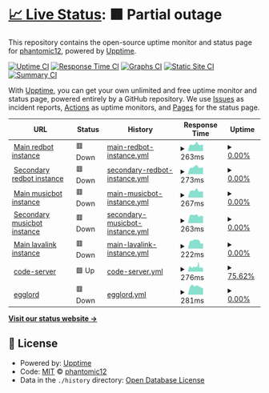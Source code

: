 # [📈 Live Status](https://phantomic12.github.io/uptime-monitor): <!--live status--> **🟧 Partial outage**

This repository contains the open-source uptime monitor and status page for [phantomic12](https://phantomic12.github.io/uptime-monitor), powered by [Upptime](https://github.com/upptime/upptime).

[![Uptime CI](https://github.com/phantomic12/uptime-monitor/workflows/Uptime%20CI/badge.svg)](https://github.com/phantomic12/uptime-monitor/actions?query=workflow%3A%22Uptime+CI%22)
[![Response Time CI](https://github.com/phantomic12/uptime-monitor/workflows/Response%20Time%20CI/badge.svg)](https://github.com/phantomic12/uptime-monitor/actions?query=workflow%3A%22Response+Time+CI%22)
[![Graphs CI](https://github.com/phantomic12/uptime-monitor/workflows/Graphs%20CI/badge.svg)](https://github.com/phantomic12/uptime-monitor/actions?query=workflow%3A%22Graphs+CI%22)
[![Static Site CI](https://github.com/phantomic12/uptime-monitor/workflows/Static%20Site%20CI/badge.svg)](https://github.com/phantomic12/uptime-monitor/actions?query=workflow%3A%22Static+Site+CI%22)
[![Summary CI](https://github.com/phantomic12/uptime-monitor/workflows/Summary%20CI/badge.svg)](https://github.com/phantomic12/uptime-monitor/actions?query=workflow%3A%22Summary+CI%22)

With [Upptime](https://upptime.js.org), you can get your own unlimited and free uptime monitor and status page, powered entirely by a GitHub repository. We use [Issues](https://github.com/phantomic12/uptime-monitor/issues) as incident reports, [Actions](https://github.com/phantomic12/uptime-monitor/actions) as uptime monitors, and [Pages](https://phantomic12.github.io/uptime-monitor) for the status page.

<!--start: status pages-->
<!-- This summary is generated by Upptime (https://github.com/upptime/upptime) -->
<!-- Do not edit this manually, your changes will be overwritten -->
<!-- prettier-ignore -->
| URL | Status | History | Response Time | Uptime |
| --- | ------ | ------- | ------------- | ------ |
| <img alt="" src="https://icons.duckduckgo.com/ip3/redbot-gnome-phantomic12.cloud.okteto.net.ico" height="13"> [Main redbot instance](https://redbot-gnome-phantomic12.cloud.okteto.net/) | 🟥 Down | [main-redbot-instance.yml](https://github.com/phantomic12/uptime-monitor/commits/HEAD/history/main-redbot-instance.yml) | <details><summary><img alt="Response time graph" src="./graphs/main-redbot-instance/response-time-week.png" height="20"> 263ms</summary><br><a href="https://phantomic12.github.io/uptime-monitor/history/main-redbot-instance"><img alt="Response time 503" src="https://img.shields.io/endpoint?url=https%3A%2F%2Fraw.githubusercontent.com%2Fphantomic12%2Fuptime-monitor%2FHEAD%2Fapi%2Fmain-redbot-instance%2Fresponse-time.json"></a><br><a href="https://phantomic12.github.io/uptime-monitor/history/main-redbot-instance"><img alt="24-hour response time 256" src="https://img.shields.io/endpoint?url=https%3A%2F%2Fraw.githubusercontent.com%2Fphantomic12%2Fuptime-monitor%2FHEAD%2Fapi%2Fmain-redbot-instance%2Fresponse-time-day.json"></a><br><a href="https://phantomic12.github.io/uptime-monitor/history/main-redbot-instance"><img alt="7-day response time 263" src="https://img.shields.io/endpoint?url=https%3A%2F%2Fraw.githubusercontent.com%2Fphantomic12%2Fuptime-monitor%2FHEAD%2Fapi%2Fmain-redbot-instance%2Fresponse-time-week.json"></a><br><a href="https://phantomic12.github.io/uptime-monitor/history/main-redbot-instance"><img alt="30-day response time 283" src="https://img.shields.io/endpoint?url=https%3A%2F%2Fraw.githubusercontent.com%2Fphantomic12%2Fuptime-monitor%2FHEAD%2Fapi%2Fmain-redbot-instance%2Fresponse-time-month.json"></a><br><a href="https://phantomic12.github.io/uptime-monitor/history/main-redbot-instance"><img alt="1-year response time 503" src="https://img.shields.io/endpoint?url=https%3A%2F%2Fraw.githubusercontent.com%2Fphantomic12%2Fuptime-monitor%2FHEAD%2Fapi%2Fmain-redbot-instance%2Fresponse-time-year.json"></a></details> | <details><summary><a href="https://phantomic12.github.io/uptime-monitor/history/main-redbot-instance">0.00%</a></summary><a href="https://phantomic12.github.io/uptime-monitor/history/main-redbot-instance"><img alt="All-time uptime 0.84%" src="https://img.shields.io/endpoint?url=https%3A%2F%2Fraw.githubusercontent.com%2Fphantomic12%2Fuptime-monitor%2FHEAD%2Fapi%2Fmain-redbot-instance%2Fuptime.json"></a><br><a href="https://phantomic12.github.io/uptime-monitor/history/main-redbot-instance"><img alt="24-hour uptime 0.00%" src="https://img.shields.io/endpoint?url=https%3A%2F%2Fraw.githubusercontent.com%2Fphantomic12%2Fuptime-monitor%2FHEAD%2Fapi%2Fmain-redbot-instance%2Fuptime-day.json"></a><br><a href="https://phantomic12.github.io/uptime-monitor/history/main-redbot-instance"><img alt="7-day uptime 0.00%" src="https://img.shields.io/endpoint?url=https%3A%2F%2Fraw.githubusercontent.com%2Fphantomic12%2Fuptime-monitor%2FHEAD%2Fapi%2Fmain-redbot-instance%2Fuptime-week.json"></a><br><a href="https://phantomic12.github.io/uptime-monitor/history/main-redbot-instance"><img alt="30-day uptime 0.00%" src="https://img.shields.io/endpoint?url=https%3A%2F%2Fraw.githubusercontent.com%2Fphantomic12%2Fuptime-monitor%2FHEAD%2Fapi%2Fmain-redbot-instance%2Fuptime-month.json"></a><br><a href="https://phantomic12.github.io/uptime-monitor/history/main-redbot-instance"><img alt="1-year uptime 0.84%" src="https://img.shields.io/endpoint?url=https%3A%2F%2Fraw.githubusercontent.com%2Fphantomic12%2Fuptime-monitor%2FHEAD%2Fapi%2Fmain-redbot-instance%2Fuptime-year.json"></a></details>
| <img alt="" src="https://icons.duckduckgo.com/ip3/redbot-nick-phantomic12.cloud.okteto.net.ico" height="13"> [Secondary redbot instance](https://redbot-nick-phantomic12.cloud.okteto.net/) | 🟥 Down | [secondary-redbot-instance.yml](https://github.com/phantomic12/uptime-monitor/commits/HEAD/history/secondary-redbot-instance.yml) | <details><summary><img alt="Response time graph" src="./graphs/secondary-redbot-instance/response-time-week.png" height="20"> 273ms</summary><br><a href="https://phantomic12.github.io/uptime-monitor/history/secondary-redbot-instance"><img alt="Response time 269" src="https://img.shields.io/endpoint?url=https%3A%2F%2Fraw.githubusercontent.com%2Fphantomic12%2Fuptime-monitor%2FHEAD%2Fapi%2Fsecondary-redbot-instance%2Fresponse-time.json"></a><br><a href="https://phantomic12.github.io/uptime-monitor/history/secondary-redbot-instance"><img alt="24-hour response time 264" src="https://img.shields.io/endpoint?url=https%3A%2F%2Fraw.githubusercontent.com%2Fphantomic12%2Fuptime-monitor%2FHEAD%2Fapi%2Fsecondary-redbot-instance%2Fresponse-time-day.json"></a><br><a href="https://phantomic12.github.io/uptime-monitor/history/secondary-redbot-instance"><img alt="7-day response time 273" src="https://img.shields.io/endpoint?url=https%3A%2F%2Fraw.githubusercontent.com%2Fphantomic12%2Fuptime-monitor%2FHEAD%2Fapi%2Fsecondary-redbot-instance%2Fresponse-time-week.json"></a><br><a href="https://phantomic12.github.io/uptime-monitor/history/secondary-redbot-instance"><img alt="30-day response time 289" src="https://img.shields.io/endpoint?url=https%3A%2F%2Fraw.githubusercontent.com%2Fphantomic12%2Fuptime-monitor%2FHEAD%2Fapi%2Fsecondary-redbot-instance%2Fresponse-time-month.json"></a><br><a href="https://phantomic12.github.io/uptime-monitor/history/secondary-redbot-instance"><img alt="1-year response time 269" src="https://img.shields.io/endpoint?url=https%3A%2F%2Fraw.githubusercontent.com%2Fphantomic12%2Fuptime-monitor%2FHEAD%2Fapi%2Fsecondary-redbot-instance%2Fresponse-time-year.json"></a></details> | <details><summary><a href="https://phantomic12.github.io/uptime-monitor/history/secondary-redbot-instance">0.00%</a></summary><a href="https://phantomic12.github.io/uptime-monitor/history/secondary-redbot-instance"><img alt="All-time uptime 0.00%" src="https://img.shields.io/endpoint?url=https%3A%2F%2Fraw.githubusercontent.com%2Fphantomic12%2Fuptime-monitor%2FHEAD%2Fapi%2Fsecondary-redbot-instance%2Fuptime.json"></a><br><a href="https://phantomic12.github.io/uptime-monitor/history/secondary-redbot-instance"><img alt="24-hour uptime 0.00%" src="https://img.shields.io/endpoint?url=https%3A%2F%2Fraw.githubusercontent.com%2Fphantomic12%2Fuptime-monitor%2FHEAD%2Fapi%2Fsecondary-redbot-instance%2Fuptime-day.json"></a><br><a href="https://phantomic12.github.io/uptime-monitor/history/secondary-redbot-instance"><img alt="7-day uptime 0.00%" src="https://img.shields.io/endpoint?url=https%3A%2F%2Fraw.githubusercontent.com%2Fphantomic12%2Fuptime-monitor%2FHEAD%2Fapi%2Fsecondary-redbot-instance%2Fuptime-week.json"></a><br><a href="https://phantomic12.github.io/uptime-monitor/history/secondary-redbot-instance"><img alt="30-day uptime 0.00%" src="https://img.shields.io/endpoint?url=https%3A%2F%2Fraw.githubusercontent.com%2Fphantomic12%2Fuptime-monitor%2FHEAD%2Fapi%2Fsecondary-redbot-instance%2Fuptime-month.json"></a><br><a href="https://phantomic12.github.io/uptime-monitor/history/secondary-redbot-instance"><img alt="1-year uptime 0.00%" src="https://img.shields.io/endpoint?url=https%3A%2F%2Fraw.githubusercontent.com%2Fphantomic12%2Fuptime-monitor%2FHEAD%2Fapi%2Fsecondary-redbot-instance%2Fuptime-year.json"></a></details>
| <img alt="" src="https://icons.duckduckgo.com/ip3/discord-musicbot-gnome-phantomic12.cloud.okteto.net.ico" height="13"> [Main musicbot instance](https://discord-musicbot-gnome-phantomic12.cloud.okteto.net/) | 🟥 Down | [main-musicbot-instance.yml](https://github.com/phantomic12/uptime-monitor/commits/HEAD/history/main-musicbot-instance.yml) | <details><summary><img alt="Response time graph" src="./graphs/main-musicbot-instance/response-time-week.png" height="20"> 267ms</summary><br><a href="https://phantomic12.github.io/uptime-monitor/history/main-musicbot-instance"><img alt="Response time 400" src="https://img.shields.io/endpoint?url=https%3A%2F%2Fraw.githubusercontent.com%2Fphantomic12%2Fuptime-monitor%2FHEAD%2Fapi%2Fmain-musicbot-instance%2Fresponse-time.json"></a><br><a href="https://phantomic12.github.io/uptime-monitor/history/main-musicbot-instance"><img alt="24-hour response time 230" src="https://img.shields.io/endpoint?url=https%3A%2F%2Fraw.githubusercontent.com%2Fphantomic12%2Fuptime-monitor%2FHEAD%2Fapi%2Fmain-musicbot-instance%2Fresponse-time-day.json"></a><br><a href="https://phantomic12.github.io/uptime-monitor/history/main-musicbot-instance"><img alt="7-day response time 267" src="https://img.shields.io/endpoint?url=https%3A%2F%2Fraw.githubusercontent.com%2Fphantomic12%2Fuptime-monitor%2FHEAD%2Fapi%2Fmain-musicbot-instance%2Fresponse-time-week.json"></a><br><a href="https://phantomic12.github.io/uptime-monitor/history/main-musicbot-instance"><img alt="30-day response time 274" src="https://img.shields.io/endpoint?url=https%3A%2F%2Fraw.githubusercontent.com%2Fphantomic12%2Fuptime-monitor%2FHEAD%2Fapi%2Fmain-musicbot-instance%2Fresponse-time-month.json"></a><br><a href="https://phantomic12.github.io/uptime-monitor/history/main-musicbot-instance"><img alt="1-year response time 400" src="https://img.shields.io/endpoint?url=https%3A%2F%2Fraw.githubusercontent.com%2Fphantomic12%2Fuptime-monitor%2FHEAD%2Fapi%2Fmain-musicbot-instance%2Fresponse-time-year.json"></a></details> | <details><summary><a href="https://phantomic12.github.io/uptime-monitor/history/main-musicbot-instance">0.00%</a></summary><a href="https://phantomic12.github.io/uptime-monitor/history/main-musicbot-instance"><img alt="All-time uptime 29.95%" src="https://img.shields.io/endpoint?url=https%3A%2F%2Fraw.githubusercontent.com%2Fphantomic12%2Fuptime-monitor%2FHEAD%2Fapi%2Fmain-musicbot-instance%2Fuptime.json"></a><br><a href="https://phantomic12.github.io/uptime-monitor/history/main-musicbot-instance"><img alt="24-hour uptime 0.00%" src="https://img.shields.io/endpoint?url=https%3A%2F%2Fraw.githubusercontent.com%2Fphantomic12%2Fuptime-monitor%2FHEAD%2Fapi%2Fmain-musicbot-instance%2Fuptime-day.json"></a><br><a href="https://phantomic12.github.io/uptime-monitor/history/main-musicbot-instance"><img alt="7-day uptime 0.00%" src="https://img.shields.io/endpoint?url=https%3A%2F%2Fraw.githubusercontent.com%2Fphantomic12%2Fuptime-monitor%2FHEAD%2Fapi%2Fmain-musicbot-instance%2Fuptime-week.json"></a><br><a href="https://phantomic12.github.io/uptime-monitor/history/main-musicbot-instance"><img alt="30-day uptime 0.00%" src="https://img.shields.io/endpoint?url=https%3A%2F%2Fraw.githubusercontent.com%2Fphantomic12%2Fuptime-monitor%2FHEAD%2Fapi%2Fmain-musicbot-instance%2Fuptime-month.json"></a><br><a href="https://phantomic12.github.io/uptime-monitor/history/main-musicbot-instance"><img alt="1-year uptime 29.95%" src="https://img.shields.io/endpoint?url=https%3A%2F%2Fraw.githubusercontent.com%2Fphantomic12%2Fuptime-monitor%2FHEAD%2Fapi%2Fmain-musicbot-instance%2Fuptime-year.json"></a></details>
| <img alt="" src="https://icons.duckduckgo.com/ip3/discord-musicbot-on-phantomic12.cloud.okteto.net.ico" height="13"> [Secondary musicbot instance](https://discord-musicbot-on-phantomic12.cloud.okteto.net/) | 🟥 Down | [secondary-musicbot-instance.yml](https://github.com/phantomic12/uptime-monitor/commits/HEAD/history/secondary-musicbot-instance.yml) | <details><summary><img alt="Response time graph" src="./graphs/secondary-musicbot-instance/response-time-week.png" height="20"> 263ms</summary><br><a href="https://phantomic12.github.io/uptime-monitor/history/secondary-musicbot-instance"><img alt="Response time 402" src="https://img.shields.io/endpoint?url=https%3A%2F%2Fraw.githubusercontent.com%2Fphantomic12%2Fuptime-monitor%2FHEAD%2Fapi%2Fsecondary-musicbot-instance%2Fresponse-time.json"></a><br><a href="https://phantomic12.github.io/uptime-monitor/history/secondary-musicbot-instance"><img alt="24-hour response time 235" src="https://img.shields.io/endpoint?url=https%3A%2F%2Fraw.githubusercontent.com%2Fphantomic12%2Fuptime-monitor%2FHEAD%2Fapi%2Fsecondary-musicbot-instance%2Fresponse-time-day.json"></a><br><a href="https://phantomic12.github.io/uptime-monitor/history/secondary-musicbot-instance"><img alt="7-day response time 263" src="https://img.shields.io/endpoint?url=https%3A%2F%2Fraw.githubusercontent.com%2Fphantomic12%2Fuptime-monitor%2FHEAD%2Fapi%2Fsecondary-musicbot-instance%2Fresponse-time-week.json"></a><br><a href="https://phantomic12.github.io/uptime-monitor/history/secondary-musicbot-instance"><img alt="30-day response time 276" src="https://img.shields.io/endpoint?url=https%3A%2F%2Fraw.githubusercontent.com%2Fphantomic12%2Fuptime-monitor%2FHEAD%2Fapi%2Fsecondary-musicbot-instance%2Fresponse-time-month.json"></a><br><a href="https://phantomic12.github.io/uptime-monitor/history/secondary-musicbot-instance"><img alt="1-year response time 402" src="https://img.shields.io/endpoint?url=https%3A%2F%2Fraw.githubusercontent.com%2Fphantomic12%2Fuptime-monitor%2FHEAD%2Fapi%2Fsecondary-musicbot-instance%2Fresponse-time-year.json"></a></details> | <details><summary><a href="https://phantomic12.github.io/uptime-monitor/history/secondary-musicbot-instance">0.00%</a></summary><a href="https://phantomic12.github.io/uptime-monitor/history/secondary-musicbot-instance"><img alt="All-time uptime 29.94%" src="https://img.shields.io/endpoint?url=https%3A%2F%2Fraw.githubusercontent.com%2Fphantomic12%2Fuptime-monitor%2FHEAD%2Fapi%2Fsecondary-musicbot-instance%2Fuptime.json"></a><br><a href="https://phantomic12.github.io/uptime-monitor/history/secondary-musicbot-instance"><img alt="24-hour uptime 0.00%" src="https://img.shields.io/endpoint?url=https%3A%2F%2Fraw.githubusercontent.com%2Fphantomic12%2Fuptime-monitor%2FHEAD%2Fapi%2Fsecondary-musicbot-instance%2Fuptime-day.json"></a><br><a href="https://phantomic12.github.io/uptime-monitor/history/secondary-musicbot-instance"><img alt="7-day uptime 0.00%" src="https://img.shields.io/endpoint?url=https%3A%2F%2Fraw.githubusercontent.com%2Fphantomic12%2Fuptime-monitor%2FHEAD%2Fapi%2Fsecondary-musicbot-instance%2Fuptime-week.json"></a><br><a href="https://phantomic12.github.io/uptime-monitor/history/secondary-musicbot-instance"><img alt="30-day uptime 0.00%" src="https://img.shields.io/endpoint?url=https%3A%2F%2Fraw.githubusercontent.com%2Fphantomic12%2Fuptime-monitor%2FHEAD%2Fapi%2Fsecondary-musicbot-instance%2Fuptime-month.json"></a><br><a href="https://phantomic12.github.io/uptime-monitor/history/secondary-musicbot-instance"><img alt="1-year uptime 29.94%" src="https://img.shields.io/endpoint?url=https%3A%2F%2Fraw.githubusercontent.com%2Fphantomic12%2Fuptime-monitor%2FHEAD%2Fapi%2Fsecondary-musicbot-instance%2Fuptime-year.json"></a></details>
| <img alt="" src="https://icons.duckduckgo.com/ip3/lavalink-phantomic12.cloud.okteto.net.ico" height="13"> [Main lavalink instance](https://lavalink-phantomic12.cloud.okteto.net/) | 🟥 Down | [main-lavalink-instance.yml](https://github.com/phantomic12/uptime-monitor/commits/HEAD/history/main-lavalink-instance.yml) | <details><summary><img alt="Response time graph" src="./graphs/main-lavalink-instance/response-time-week.png" height="20"> 222ms</summary><br><a href="https://phantomic12.github.io/uptime-monitor/history/main-lavalink-instance"><img alt="Response time 238" src="https://img.shields.io/endpoint?url=https%3A%2F%2Fraw.githubusercontent.com%2Fphantomic12%2Fuptime-monitor%2FHEAD%2Fapi%2Fmain-lavalink-instance%2Fresponse-time.json"></a><br><a href="https://phantomic12.github.io/uptime-monitor/history/main-lavalink-instance"><img alt="24-hour response time 162" src="https://img.shields.io/endpoint?url=https%3A%2F%2Fraw.githubusercontent.com%2Fphantomic12%2Fuptime-monitor%2FHEAD%2Fapi%2Fmain-lavalink-instance%2Fresponse-time-day.json"></a><br><a href="https://phantomic12.github.io/uptime-monitor/history/main-lavalink-instance"><img alt="7-day response time 222" src="https://img.shields.io/endpoint?url=https%3A%2F%2Fraw.githubusercontent.com%2Fphantomic12%2Fuptime-monitor%2FHEAD%2Fapi%2Fmain-lavalink-instance%2Fresponse-time-week.json"></a><br><a href="https://phantomic12.github.io/uptime-monitor/history/main-lavalink-instance"><img alt="30-day response time 258" src="https://img.shields.io/endpoint?url=https%3A%2F%2Fraw.githubusercontent.com%2Fphantomic12%2Fuptime-monitor%2FHEAD%2Fapi%2Fmain-lavalink-instance%2Fresponse-time-month.json"></a><br><a href="https://phantomic12.github.io/uptime-monitor/history/main-lavalink-instance"><img alt="1-year response time 238" src="https://img.shields.io/endpoint?url=https%3A%2F%2Fraw.githubusercontent.com%2Fphantomic12%2Fuptime-monitor%2FHEAD%2Fapi%2Fmain-lavalink-instance%2Fresponse-time-year.json"></a></details> | <details><summary><a href="https://phantomic12.github.io/uptime-monitor/history/main-lavalink-instance">0.00%</a></summary><a href="https://phantomic12.github.io/uptime-monitor/history/main-lavalink-instance"><img alt="All-time uptime 0.00%" src="https://img.shields.io/endpoint?url=https%3A%2F%2Fraw.githubusercontent.com%2Fphantomic12%2Fuptime-monitor%2FHEAD%2Fapi%2Fmain-lavalink-instance%2Fuptime.json"></a><br><a href="https://phantomic12.github.io/uptime-monitor/history/main-lavalink-instance"><img alt="24-hour uptime 0.00%" src="https://img.shields.io/endpoint?url=https%3A%2F%2Fraw.githubusercontent.com%2Fphantomic12%2Fuptime-monitor%2FHEAD%2Fapi%2Fmain-lavalink-instance%2Fuptime-day.json"></a><br><a href="https://phantomic12.github.io/uptime-monitor/history/main-lavalink-instance"><img alt="7-day uptime 0.00%" src="https://img.shields.io/endpoint?url=https%3A%2F%2Fraw.githubusercontent.com%2Fphantomic12%2Fuptime-monitor%2FHEAD%2Fapi%2Fmain-lavalink-instance%2Fuptime-week.json"></a><br><a href="https://phantomic12.github.io/uptime-monitor/history/main-lavalink-instance"><img alt="30-day uptime 0.00%" src="https://img.shields.io/endpoint?url=https%3A%2F%2Fraw.githubusercontent.com%2Fphantomic12%2Fuptime-monitor%2FHEAD%2Fapi%2Fmain-lavalink-instance%2Fuptime-month.json"></a><br><a href="https://phantomic12.github.io/uptime-monitor/history/main-lavalink-instance"><img alt="1-year uptime 0.00%" src="https://img.shields.io/endpoint?url=https%3A%2F%2Fraw.githubusercontent.com%2Fphantomic12%2Fuptime-monitor%2FHEAD%2Fapi%2Fmain-lavalink-instance%2Fuptime-year.json"></a></details>
| <img alt="" src="https://icons.duckduckgo.com/ip3/code-server-phantomic12.cloud.okteto.net.ico" height="13"> [code-server](https://code-server-phantomic12.cloud.okteto.net/) | 🟩 Up | [code-server.yml](https://github.com/phantomic12/uptime-monitor/commits/HEAD/history/code-server.yml) | <details><summary><img alt="Response time graph" src="./graphs/code-server/response-time-week.png" height="20"> 276ms</summary><br><a href="https://phantomic12.github.io/uptime-monitor/history/code-server"><img alt="Response time 311" src="https://img.shields.io/endpoint?url=https%3A%2F%2Fraw.githubusercontent.com%2Fphantomic12%2Fuptime-monitor%2FHEAD%2Fapi%2Fcode-server%2Fresponse-time.json"></a><br><a href="https://phantomic12.github.io/uptime-monitor/history/code-server"><img alt="24-hour response time 251" src="https://img.shields.io/endpoint?url=https%3A%2F%2Fraw.githubusercontent.com%2Fphantomic12%2Fuptime-monitor%2FHEAD%2Fapi%2Fcode-server%2Fresponse-time-day.json"></a><br><a href="https://phantomic12.github.io/uptime-monitor/history/code-server"><img alt="7-day response time 276" src="https://img.shields.io/endpoint?url=https%3A%2F%2Fraw.githubusercontent.com%2Fphantomic12%2Fuptime-monitor%2FHEAD%2Fapi%2Fcode-server%2Fresponse-time-week.json"></a><br><a href="https://phantomic12.github.io/uptime-monitor/history/code-server"><img alt="30-day response time 282" src="https://img.shields.io/endpoint?url=https%3A%2F%2Fraw.githubusercontent.com%2Fphantomic12%2Fuptime-monitor%2FHEAD%2Fapi%2Fcode-server%2Fresponse-time-month.json"></a><br><a href="https://phantomic12.github.io/uptime-monitor/history/code-server"><img alt="1-year response time 311" src="https://img.shields.io/endpoint?url=https%3A%2F%2Fraw.githubusercontent.com%2Fphantomic12%2Fuptime-monitor%2FHEAD%2Fapi%2Fcode-server%2Fresponse-time-year.json"></a></details> | <details><summary><a href="https://phantomic12.github.io/uptime-monitor/history/code-server">75.62%</a></summary><a href="https://phantomic12.github.io/uptime-monitor/history/code-server"><img alt="All-time uptime 20.51%" src="https://img.shields.io/endpoint?url=https%3A%2F%2Fraw.githubusercontent.com%2Fphantomic12%2Fuptime-monitor%2FHEAD%2Fapi%2Fcode-server%2Fuptime.json"></a><br><a href="https://phantomic12.github.io/uptime-monitor/history/code-server"><img alt="24-hour uptime 99.27%" src="https://img.shields.io/endpoint?url=https%3A%2F%2Fraw.githubusercontent.com%2Fphantomic12%2Fuptime-monitor%2FHEAD%2Fapi%2Fcode-server%2Fuptime-day.json"></a><br><a href="https://phantomic12.github.io/uptime-monitor/history/code-server"><img alt="7-day uptime 75.62%" src="https://img.shields.io/endpoint?url=https%3A%2F%2Fraw.githubusercontent.com%2Fphantomic12%2Fuptime-monitor%2FHEAD%2Fapi%2Fcode-server%2Fuptime-week.json"></a><br><a href="https://phantomic12.github.io/uptime-monitor/history/code-server"><img alt="30-day uptime 15.49%" src="https://img.shields.io/endpoint?url=https%3A%2F%2Fraw.githubusercontent.com%2Fphantomic12%2Fuptime-monitor%2FHEAD%2Fapi%2Fcode-server%2Fuptime-month.json"></a><br><a href="https://phantomic12.github.io/uptime-monitor/history/code-server"><img alt="1-year uptime 20.51%" src="https://img.shields.io/endpoint?url=https%3A%2F%2Fraw.githubusercontent.com%2Fphantomic12%2Fuptime-monitor%2FHEAD%2Fapi%2Fcode-server%2Fuptime-year.json"></a></details>
| <img alt="" src="https://icons.duckduckgo.com/ip3/egglord-phantomic12.cloud.okteto.net.ico" height="13"> [egglord](https://egglord-phantomic12.cloud.okteto.net/) | 🟥 Down | [egglord.yml](https://github.com/phantomic12/uptime-monitor/commits/HEAD/history/egglord.yml) | <details><summary><img alt="Response time graph" src="./graphs/egglord/response-time-week.png" height="20"> 281ms</summary><br><a href="https://phantomic12.github.io/uptime-monitor/history/egglord"><img alt="Response time 256" src="https://img.shields.io/endpoint?url=https%3A%2F%2Fraw.githubusercontent.com%2Fphantomic12%2Fuptime-monitor%2FHEAD%2Fapi%2Fegglord%2Fresponse-time.json"></a><br><a href="https://phantomic12.github.io/uptime-monitor/history/egglord"><img alt="24-hour response time 220" src="https://img.shields.io/endpoint?url=https%3A%2F%2Fraw.githubusercontent.com%2Fphantomic12%2Fuptime-monitor%2FHEAD%2Fapi%2Fegglord%2Fresponse-time-day.json"></a><br><a href="https://phantomic12.github.io/uptime-monitor/history/egglord"><img alt="7-day response time 281" src="https://img.shields.io/endpoint?url=https%3A%2F%2Fraw.githubusercontent.com%2Fphantomic12%2Fuptime-monitor%2FHEAD%2Fapi%2Fegglord%2Fresponse-time-week.json"></a><br><a href="https://phantomic12.github.io/uptime-monitor/history/egglord"><img alt="30-day response time 277" src="https://img.shields.io/endpoint?url=https%3A%2F%2Fraw.githubusercontent.com%2Fphantomic12%2Fuptime-monitor%2FHEAD%2Fapi%2Fegglord%2Fresponse-time-month.json"></a><br><a href="https://phantomic12.github.io/uptime-monitor/history/egglord"><img alt="1-year response time 256" src="https://img.shields.io/endpoint?url=https%3A%2F%2Fraw.githubusercontent.com%2Fphantomic12%2Fuptime-monitor%2FHEAD%2Fapi%2Fegglord%2Fresponse-time-year.json"></a></details> | <details><summary><a href="https://phantomic12.github.io/uptime-monitor/history/egglord">0.00%</a></summary><a href="https://phantomic12.github.io/uptime-monitor/history/egglord"><img alt="All-time uptime 5.74%" src="https://img.shields.io/endpoint?url=https%3A%2F%2Fraw.githubusercontent.com%2Fphantomic12%2Fuptime-monitor%2FHEAD%2Fapi%2Fegglord%2Fuptime.json"></a><br><a href="https://phantomic12.github.io/uptime-monitor/history/egglord"><img alt="24-hour uptime 0.00%" src="https://img.shields.io/endpoint?url=https%3A%2F%2Fraw.githubusercontent.com%2Fphantomic12%2Fuptime-monitor%2FHEAD%2Fapi%2Fegglord%2Fuptime-day.json"></a><br><a href="https://phantomic12.github.io/uptime-monitor/history/egglord"><img alt="7-day uptime 0.00%" src="https://img.shields.io/endpoint?url=https%3A%2F%2Fraw.githubusercontent.com%2Fphantomic12%2Fuptime-monitor%2FHEAD%2Fapi%2Fegglord%2Fuptime-week.json"></a><br><a href="https://phantomic12.github.io/uptime-monitor/history/egglord"><img alt="30-day uptime 0.00%" src="https://img.shields.io/endpoint?url=https%3A%2F%2Fraw.githubusercontent.com%2Fphantomic12%2Fuptime-monitor%2FHEAD%2Fapi%2Fegglord%2Fuptime-month.json"></a><br><a href="https://phantomic12.github.io/uptime-monitor/history/egglord"><img alt="1-year uptime 5.74%" src="https://img.shields.io/endpoint?url=https%3A%2F%2Fraw.githubusercontent.com%2Fphantomic12%2Fuptime-monitor%2FHEAD%2Fapi%2Fegglord%2Fuptime-year.json"></a></details>

<!--end: status pages-->

[**Visit our status website →**](https://phantomic12.github.io/uptime-monitor)

## 📄 License

- Powered by: [Upptime](https://github.com/upptime/upptime)
- Code: [MIT](./LICENSE) © [phantomic12](https://phantomic12.github.io/uptime-monitor)
- Data in the `./history` directory: [Open Database License](https://opendatacommons.org/licenses/odbl/1-0/)
